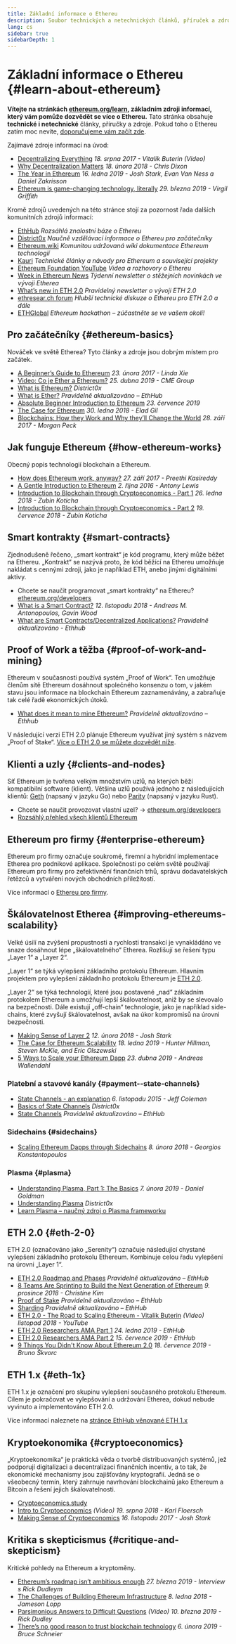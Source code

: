 ```yaml
---
title: Základní informace o Ethereu
description: Soubor technických a netechnických článků, příruček a zdrojů informací o Ethereu.
lang: cs
sidebar: true
sidebarDepth: 1
---
```


# Základní informace o Ethereu {#learn-about-ethereum}

**Vítejte na stránkách [ethereum.org/learn](/learn/), základním zdroji informací, který vám pomůže dozvědět se více o Ethereu.** Tato stránka obsahuje **technické i netechnické** články, příručky a zdroje. Pokud toho o Ethereu zatím moc nevíte, [doporučujeme vám začít zde](/beginners/).

Zajímavé zdroje informací na úvod:

- [Decentralizing Everything](https://www.youtube.com/watch?v=WSN5BaCzsbo&feature=youtu.be) _18. srpna 2017 - Vitalik Buterin (Video)_
- [Why Decentralization Matters](https://medium.com/s/story/why-decentralization-matters-5e3f79f7638e) _18. února 2018 - Chris Dixon_
- [The Year in Ethereum](https://medium.com/@jjmstark/the-year-in-ethereum-87a17d6f8276) _16. ledna 2019 - Josh Stark, Evan Van Ness a Daniel Zakrisson_
- [Ethereum is game-changing technology, literally](https://medium.com/@virgilgr/ethereum-is-game-changing-technology-literally-d67e01a01cf8) _29. března 2019 - Virgil Griffith_

Kromě zdrojů uvedených na této stránce stojí za pozornost řada dalších komunitních zdrojů informací:

- [EthHub](https://docs.ethhub.io) _Rozsáhlá znalostní báze o Ethereu_
- [District0x](https://education.district0x.io/general-topics/understanding-ethereum/) _Naučně vzdělávací informace o Ethereu pro začátečníky_
- [Ethereum.wiki](https://eth.wiki) _Komunitou udržovaná wiki dokumentace Ethereum technologií_
- [Kauri](https://kauri.io) _Technické články a návody pro Ethereum a související projekty_
- [Ethereum Foundation YouTube](https://www.youtube.com/channel/UCNOfzGXD_C9YMYmnefmPH0g) _Videa a rozhovory o Ethereu_
- [Week in Ethereum News](https://weekinethereumnews.com/) _Týdenní newsletter o stěžejních novinkách ve vývoji Etherea_
- [What’s new in ETH 2.0](https://eth2.news) _Pravidelný newsletter o vývoji ETH 2.0_
- [ethresear.ch forum](https://ethresear.ch/) _Hlubší technické diskuze o Ethereu pro ETH 2.0 a dále_
- [ETHGlobal](https://ethglobal.co) _Ethereum hackathon – zúčastněte se ve vašem okolí!_

## Pro začátečníky {#ethereum-basics}

Nováček ve světě Etherea? Tyto články a zdroje jsou dobrým místem pro začátek.

- [A Beginner’s Guide to Ethereum](https://blog.coinbase.com/a-beginners-guide-to-ethereum-46dd486ceecf) _23. února 2017 - Linda Xie_
- [Video: Co je Ether a Ethereum?](https://www.youtube.com/watch?v=fjnovGRQrRE) _25. dubna 2019 - CME Group_
- [What is Ethereum?](https://education.district0x.io/general-topics/understanding-ethereum/what-is-ethereum/) _District0x_
- [What is Ether?](https://docs.ethhub.io/ethereum-basics/what-is-ether/) _Pravidelně aktualizováno – EthHub_
- [Absolute Beginner Introduction to Ethereum](https://www.mewtopia.com/absolute-beginners-guide/) _23. července 2019_
- [The Case for Ethereum](http://blog.eladgil.com/2018/01/the-case-for-ethereum.html) _30. ledna 2018 - Elad Gil_
- [Blockchains: How they Work and Why they’ll Change the World](https://spectrum.ieee.org/computing/networks/blockchains-how-they-work-and-why-theyll-change-the-world) _28. září 2017 - Morgan Peck_

## Jak funguje Ethereum {#how-ethereum-works}

Obecný popis technologií blockchain a Ethereum.

- [How does Ethereum work, anyway?](https://medium.com/@preethikasireddy/how-does-ethereum-work-anyway-22d1df506369) _27. září 2017 - Preethi Kasireddy_
- [A Gentle Introduction to Ethereum](https://bitsonblocks.net/2016/10/02/gentle-introduction-ethereum/) _2. října 2016 - Antony Lewis_
- [Introduction to Blockchain through Cryptoeconomics - Part 1](https://medium.com/blockchain-at-berkeley/introduction-to-blockchain-through-cryptoeconomics-part-1-bitcoin-369f245067f9) _26. ledna 2018 - Zubin Koticha_
- [Introduction to Blockchain through Cryptoeconomics - Part 2](https://medium.com/mechanism-labs/introduction-to-bitcoin-through-cryptoeconomics-part-2-proof-of-work-and-nakamoto-consensus-1252f6a6c012) _19. července 2018 - Zubin Koticha_

## Smart kontrakty {#smart-contracts}

Zjednodušeně řečeno, „smart kontrakt“ je kód programu, který může běžet na Ethereu. „Kontrakt“ se nazývá proto, že kód běžící na Ethereu umožňuje nakládat s cennými zdroji, jako je například ETH, anebo jinými digitálními aktivy.

- Chcete se naučit programovat „smart kontrakty“ na Ethereu? [ethereum.org/developers](/developers/)
- [What is a Smart Contract?](https://github.com/ethereumbook/ethereumbook/blob/develop/07smart-contracts-solidity.asciidoc#what-is-a-smart-contract) _12. listopadu 2018 - Andreas M. Antonopoulos, Gavin Wood_
- [What are Smart Contracts/Decentralized Applications?](https://docs.ethhub.io/ethereum-basics/what-is-ethereum/#what-are-smart-contracts-and-decentralized-applications) _Pravidelně aktualizováno - Ethhub_

## Proof of Work a těžba {#proof-of-work-and-mining}

Ethereum v současnosti používá systém „Proof of Work“. Ten umožňuje členům sítě Ethereum dosáhnout společného konsenzu o tom, v jakém stavu jsou informace na blockchain Ethereum zaznamenávány, a zabraňuje tak celé řadě ekonomických útoků.

- [What does it mean to mine Ethereum?](https://docs.ethhub.io/using-ethereum/mining/) _Pravidelně aktualizováno – Ethhub_

V následující verzi ETH 2.0 plánuje Ethereum využívat jiný systém s názvem „Proof of Stake“. [Více o ETH 2.0 se můžete dozvědět níže](/#eth-2-0).

## Klienti a uzly {#clients-and-nodes}

Síť Ethereum je tvořena velkým množstvím uzlů, na kterých běží kompatibilní software (klient). Většina uzlů používá jednoho z následujících klientů: [Geth](https://geth.ethereum.org/) (napsaný v jazyku Go) nebo [Parity](https://www.parity.io/ethereum/) (napsaný v jazyku Rust).

- Chcete se naučit provozovat vlastní uzel? → [ethereum.org/developers](/developers/#clients-running-your-own-node)
- [Rozsáhlý přehled všech klientů Ethereum](https://github.com/ConsenSys/ethereum-developer-tools-list#ethereum-clients)

## Ethereum pro firmy {#enterprise-ethereum}

Ethereum pro firmy označuje soukromé, firemní a hybridní implementace Etherea pro podnikové aplikace. Společnosti po celém světě používají Ethereum pro firmy pro zefektivnění finančních trhů, správu dodavatelských řetězců a vytváření nových obchodních příležitostí.

Více informací o [Ethereu pro firmy](/enterprise).

## Škálovatelnost Etherea {#improving-ethereums-scalability}

Velké úsilí na zvýšení propustnosti a rychlosti transakcí je vynakládáno ve snaze dosáhnout lépe „škálovatelného“ Etherea. Rozlišují se řešení typu „Layer 1“ a „Layer 2“.

„Layer 1“ se týká vylepšení základního protokolu Ethereum. Hlavním projektem pro vylepšení základního protokolu Ethereum je [ETH 2.0](/#eth-2-0).

„Layer 2“ se týká technologií, které jsou postavené „nad“ základním protokolem Ethereum a umožňují lepší škálovatelnost, aniž by se slevovalo na bezpečnosti. Dále existují „off-chain“ technologie, jako je například side-chains, které zvyšují škálovatelnost, avšak na úkor kompromisů na úrovni bezpečnosti.

- [Making Sense of Layer 2](https://medium.com/l4-media/making-sense-of-ethereums-layer-2-scaling-solutions-state-channels-plasma-and-truebit-22cb40dcc2f4) _12. února 2018 - Josh Stark_
- [The Case for Ethereum Scalability](https://medium.com/connext/the-case-for-ethereum-scalability-d2a8035f880f) _18. ledna 2019 - Hunter Hillman, Steven McKie, and Eric Olszewski_
- [5 Ways to Scale your Ethereum Dapp](https://kauri.io/article/7ccaaa2fe7f344d5bf53807cb5c01530) _23. dubna 2019 - Andreas Wallendahl_

### Platební a stavové kanály {#payment--state-channels}

- [State Channels - an explanation](https://www.jeffcoleman.ca/state-channels/) _6. listopadu 2015 - Jeff Coleman_
- [Basics of State Channels](https://education.district0x.io/general-topics/understanding-ethereum/basics-state-channels/) _District0x_
- [State Channels](https://docs.ethhub.io/ethereum-roadmap/layer-2-scaling/state-channels/) _Pravidelně aktualizováno – EthHub_

### Sidechains {#sidechains}

- [Scaling Ethereum Dapps through Sidechains](https://medium.com/loom-network/dappchains-scaling-ethereum-dapps-through-sidechains-f99e51fff447) _8. února 2018 - Georgios Konstantopoulos_

### Plasma {#plasma}

- [Understanding Plasma, Part 1: The Basics](https://www.theblockcrypto.com/2019/02/07/understanding-plasma-part-1-the-basics/) _7. února 2019 - Daniel Goldman_
- [Understanding Plasma](https://education.district0x.io/general-topics/understanding-ethereum/understanding-plasma/) _District0x_
- [Learn Plasma – naučný zdroj o Plasma frameworku](https://www.learnplasma.org/en/)

## ETH 2.0 {#eth-2-0}

ETH 2.0 (označováno jako „Serenity“) označuje následující chystané vylepšení základního protokolu Ethereum. Kombinuje celou řadu vylepšení na úrovni „Layer 1“.

- [ETH 2.0 Roadmap and Phases](https://docs.ethhub.io/ethereum-roadmap/ethereum-2.0/eth-2.0-phases/) _Pravidelně aktualizováno – EthHub_
- [8 Teams Are Sprinting to Build the Next Generation of Ethereum](https://www.coindesk.com/next-gen-buidlers-the-8-teams-working-on-ethereum-2-0) _9. prosince 2018 - Christine Kim_
- [Proof of Stake](https://docs.ethhub.io/ethereum-roadmap/ethereum-2.0/proof-of-stake/) _Pravidelně aktualizováno – EthHub_
- [Sharding](https://docs.ethhub.io/ethereum-roadmap/ethereum-2.0/sharding/) _Pravidelně aktualizováno – EthHub_
- [ETH 2.0 - The Road to Scaling Ethereum - Vitalik Buterin](https://youtu.be/kCVpDrlVesA) _(Video) listopad 2018 - YouTube_
- [ETH 2.0 Researchers AMA Part 1](https://docs.ethhub.io/other/ethereum-2.0-ama/#part-1) _24. ledna 2019 - EthHub_
- [ETH 2.0 Researchers AMA Part 2](https://docs.ethhub.io/other/ethereum-2.0-ama/#part-2) _15. července 2019 - EthHub_
- [9 Things You Didn't Know About Ethereum 2.0](https://our.status.im/9-things-you-didnt-know-about-ethereum-2-0/) _18. července 2019 - Bruno Škvorc_

## ETH 1.x {#eth-1x}

ETH 1.x je označení pro skupinu vylepšení současného protokolu Ethereum. Cílem je pokračovat ve vylepšování a udržování Etherea, dokud nebude vyvinuto a implementováno ETH 2.0.

Více informací naleznete na [stránce EthHub věnované ETH 1.x](https://docs.ethhub.io/ethereum-roadmap/ethereum-1.x/)

## Kryptoekonomika {#cryptoeconomics}

„Kryptoekonomika“ je praktická věda o tvorbě distribuovaných systémů, jež podporují digitalizaci a decentralizaci finančních incentiv, a to tak, že ekonomické mechanismy jsou zajišťovány kryptografií. Jedná se o všeobecný termín, který zahrnuje navrhování blockchainů jako Ethereum a Bitcoin a řešení jejich škálovatelnosti.

- [Cryptoeconomics.study](https://cryptoeconomics.study/)
- [Intro to Cryptoeconomics](https://www.youtube.com/watch?v=F0FCI8GxO5I) _(Video) 19. srpna 2018 - Karl Floersch_
- [Making Sense of Cryptoeconomics](https://medium.com/l4-media/making-sense-of-cryptoeconomics-5edea77e4e8d) _16. listopadu 2017 - Josh Stark_

## Kritika s skepticismus {#critique-and-skepticism}

Kritické pohledy na Ethereum a kryptoměny.

- [Ethereum’s roadmap isn’t ambitious enough](https://decryptmedia.com/6136/vulcanize-rick-dudley-ethereum-roadmap-makerdao-polkadot) _27. března 2019 - Interview s Rick Dudleym_
- [The Challenges of Building Ethereum Infrastructure](https://medium.com/@lopp/the-challenges-of-building-ethereum-infrastructure-87e443e47a4b) _8. ledna 2018 - Jameson Lopp_
- [Parsimonious Answers to Difficult Questions](https://www.youtube.com/watch?v=GOkSg0BuSdw&feature=youtu.be) _(Video) 10. března 2019 - Rick Dudley_
- [There’s no good reason to trust blockchain technology](https://www.wired.com/story/theres-no-good-reason-to-trust-blockchain-technology/) _6. února 2019 - Bruce Schneier_
